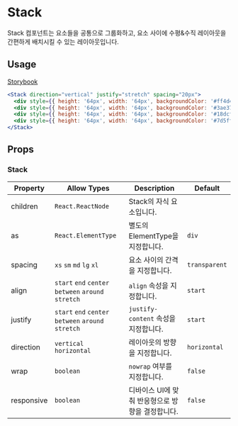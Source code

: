 # Stack

Stack 컴포넌트는 요소들을 공통으로 그룹화하고, 요소 사이에 수평&수직 레이아웃을 간편하게 배치시킬 수 있는 레이아웃입니다.

## Usage

[Storybook](https://designsystemlab.github.io/design-system/?path=/docs/actions-stack--basic)

```jsx
<Stack direction="vertical" justify="stretch" spacing="20px">
  <div style={{ height: '64px', width: '64px', backgroundColor: '#ff4d4d' }}>first</div>
  <div style={{ height: '64px', width: '64px', backgroundColor: '#3ae374' }}>second</div>
  <div style={{ height: '64px', width: '64px', backgroundColor: '#18dcff' }}>third</div>
  <div style={{ height: '64px', width: '64px', backgroundColor: '#7d5fff' }}>fourth</div>
</Stack>
```

## Props

### Stack

| Property   | Allow Types                                         | Description                                      | Default       |
| ---------- | --------------------------------------------------- | ------------------------------------------------ | ------------- |
| children   | `React.ReactNode`                                   | Stack의 자식 요소입니다.                         |               |
| as         | `React.ElementType`                                 | 별도의 ElementType을 지정합니다.                 | `div`         |
| spacing    | `xs` `sm` `md` `lg` `xl`                            | 요소 사이의 간격을 지정합니다.                   | `transparent` |
| align      | `start` `end` `center` `between` `around` `stretch` | `align` 속성을 지정합니다.                       | `start`       |
| justify    | `start` `end` `center` `between` `around` `stretch` | `justify-content` 속성을 지정합니다.             | `start`       |
| direction  | `vertical` `horizontal`                             | 레이아웃의 방향을 지정합니다.                    | `horizontal`  |
| wrap       | `boolean`                                           | `nowrap` 여부를 지정합니다.                      | `false`       |
| responsive | `boolean`                                           | 디바이스 UI에 맞춰 반응형으로 방향을 결정합니다. | `false`       |
